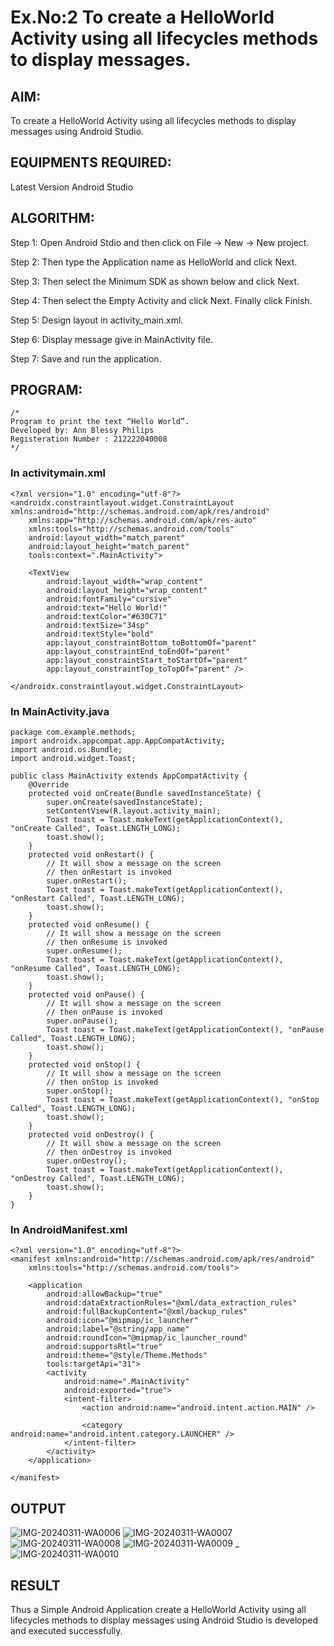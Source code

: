 # Ex.No:2 To create a HelloWorld Activity using all lifecycles methods to display messages.

## AIM:
To create a HelloWorld Activity using all lifecycles methods to display messages using Android Studio.

## EQUIPMENTS REQUIRED:
Latest Version Android Studio

## ALGORITHM:
Step 1: Open Android Stdio and then click on File -> New -> New project.

Step 2: Then type the Application name as HelloWorld and click Next. 

Step 3: Then select the Minimum SDK as shown below and click Next.

Step 4: Then select the Empty Activity and click Next. Finally click Finish.

Step 5: Design layout in activity_main.xml.

Step 6: Display message give in MainActivity file.

Step 7: Save and run the application.

## PROGRAM:

```
/*
Program to print the text “Hello World”.
Developed by: Ann Blessy Philips
Registeration Number : 212222040008
*/
```

### In activitymain.xml

```
<?xml version="1.0" encoding="utf-8"?>
<androidx.constraintlayout.widget.ConstraintLayout xmlns:android="http://schemas.android.com/apk/res/android"
    xmlns:app="http://schemas.android.com/apk/res-auto"
    xmlns:tools="http://schemas.android.com/tools"
    android:layout_width="match_parent"
    android:layout_height="match_parent"
    tools:context=".MainActivity">

    <TextView
        android:layout_width="wrap_content"
        android:layout_height="wrap_content"
        android:fontFamily="cursive"
        android:text="Hello World!"
        android:textColor="#630C71"
        android:textSize="34sp"
        android:textStyle="bold"
        app:layout_constraintBottom_toBottomOf="parent"
        app:layout_constraintEnd_toEndOf="parent"
        app:layout_constraintStart_toStartOf="parent"
        app:layout_constraintTop_toTopOf="parent" />

</androidx.constraintlayout.widget.ConstraintLayout>
```
### In MainActivity.java
```
package com.example.methods;
import androidx.appcompat.app.AppCompatActivity;
import android.os.Bundle;
import android.widget.Toast;

public class MainActivity extends AppCompatActivity {
    @Override
    protected void onCreate(Bundle savedInstanceState) {
        super.onCreate(savedInstanceState);
        setContentView(R.layout.activity_main);
        Toast toast = Toast.makeText(getApplicationContext(), "onCreate Called", Toast.LENGTH_LONG);
        toast.show();
    }
    protected void onRestart() {
        // It will show a message on the screen
        // then onRestart is invoked
        super.onRestart();
        Toast toast = Toast.makeText(getApplicationContext(), "onRestart Called", Toast.LENGTH_LONG);
        toast.show();
    }
    protected void onResume() {
        // It will show a message on the screen
        // then onResume is invoked
        super.onResume();
        Toast toast = Toast.makeText(getApplicationContext(), "onResume Called", Toast.LENGTH_LONG);
        toast.show();
    }
    protected void onPause() {
        // It will show a message on the screen
        // then onPause is invoked
        super.onPause();
        Toast toast = Toast.makeText(getApplicationContext(), "onPause Called", Toast.LENGTH_LONG);
        toast.show();
    }
    protected void onStop() {
        // It will show a message on the screen
        // then onStop is invoked
        super.onStop();
        Toast toast = Toast.makeText(getApplicationContext(), "onStop Called", Toast.LENGTH_LONG);
        toast.show();
    }
    protected void onDestroy() {
        // It will show a message on the screen
        // then onDestroy is invoked
        super.onDestroy();
        Toast toast = Toast.makeText(getApplicationContext(), "onDestroy Called", Toast.LENGTH_LONG);
        toast.show();
    }
}
```
### In AndroidManifest.xml
```
<?xml version="1.0" encoding="utf-8"?>
<manifest xmlns:android="http://schemas.android.com/apk/res/android"
    xmlns:tools="http://schemas.android.com/tools">

    <application
        android:allowBackup="true"
        android:dataExtractionRules="@xml/data_extraction_rules"
        android:fullBackupContent="@xml/backup_rules"
        android:icon="@mipmap/ic_launcher"
        android:label="@string/app_name"
        android:roundIcon="@mipmap/ic_launcher_round"
        android:supportsRtl="true"
        android:theme="@style/Theme.Methods"
        tools:targetApi="31">
        <activity
            android:name=".MainActivity"
            android:exported="true">
            <intent-filter>
                <action android:name="android.intent.action.MAIN" />

                <category android:name="android.intent.category.LAUNCHER" />
            </intent-filter>
        </activity>
    </application>

</manifest>
```

## OUTPUT
![IMG-20240311-WA0006](https://github.com/AnnBlessy/lifecyclemethods/assets/119477835/d5a32035-8569-416f-af00-1691f3645c10)  ![IMG-20240311-WA0007](https://github.com/AnnBlessy/lifecyclemethods/assets/119477835/97d41ee3-c5b0-4d14-a4d2-fff59783f672) ![IMG-20240311-WA0008](https://github.com/AnnBlessy/lifecyclemethods/assets/119477835/63da561b-db79-4abe-889e-de895c597247)
![IMG-20240311-WA0009](https://github.com/AnnBlessy/lifecyclemethods/assets/119477835/a9eb0c0e-f461-41b8-ade8-a73756ee40ed) _ ![IMG-20240311-WA0010](https://github.com/AnnBlessy/lifecyclemethods/assets/119477835/bebd28a3-586e-4335-9a36-a43b0c152b78)

## RESULT
Thus a Simple Android Application create a HelloWorld Activity using all lifecycles methods to display messages using Android Studio is developed and executed successfully.
